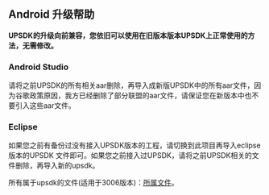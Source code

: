 ## Android 升级帮助

**UPSDK的升级向前兼容，您依旧可以使用在旧版本版本UPSDK上正常使用的方法，无需修改。**

### Android Studio
请将之前UPSDK的所有相关aar删除，再导入成新版UPSDK中的所有aar文件，因为谷歌政策原因，我方已经删除了部分联盟的aar文件，请保证您在新版本中也不要引入这些aar文件。


### Eclipse

如果您之前有备份过没有接入UPSDK版本的工程，请切换到此项目再导入eclipse版本的UPSDK 文件即可。如果您之前接入过UPSDK，请将之前UPSDK相关的文件删除，再导入新的upsdk。

所有属于upsdk的文件(适用于3006版本)：[所属文件](http://docs.upltv.com/zh/master/Android/android09_permission.html)。


